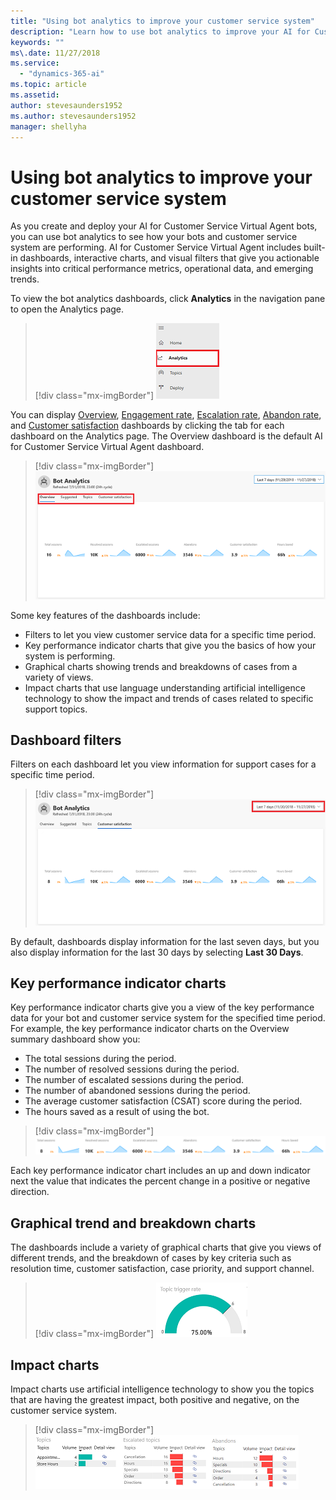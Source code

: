 ```yaml
---
title: "Using bot analytics to improve your customer service system"
description: "Learn how to use bot analytics to improve your AI for Customer Service Virtual Agent customer service system."
keywords: ""
ms\.date: 11/27/2018
ms.service:
  - "dynamics-365-ai"
ms.topic: article
ms.assetid: 
author: stevesaunders1952
ms.author: stevesaunders1952
manager: shellyha
---
```


# Using bot analytics to improve your customer service system

As you create and deploy your AI for Customer Service Virtual Agent bots, you can use bot analytics to see how your bots and customer service system are performing. AI for Customer Service Virtual Agent includes built-in dashboards, interactive charts, and visual filters that give you actionable insights into critical performance metrics, operational data, and emerging trends.

To view the bot analytics dashboards, click **Analytics** in the navigation pane to open the Analytics page.

   > [!div class="mx-imgBorder"]
   > ![Open Analytics page](media/analytics-1.png)

You can display [Overview](dashboard-overview.md), [Engagement rate](dashboard-engagement.md), [Escalation rate](dashboard-escalation.md), [Abandon rate](dashboard-abandon.md), and [Customer satisfaction](dashboard-csat.md) dashboards by clicking the tab for each dashboard on the Analytics page. The Overview dashboard is the default AI for Customer Service Virtual Agent dashboard.

   > [!div class="mx-imgBorder"]
   > ![Dashboard tabs](media/analytics-2.png)

Some key features of the dashboards include:

* Filters to let you view customer service data for a specific time period.
* Key performance indicator charts that give you the basics of how your system is performing.
* Graphical charts showing trends and breakdowns of cases from a variety of views.
* Impact charts that use language understanding artificial intelligence technology to show the impact and trends of cases related to specific support topics.

## Dashboard filters

Filters on each dashboard let you view information for support cases for a specific time period.

> [!div class="mx-imgBorder"]
> ![Dashboard filters](media/analytics-3.png)

By default, dashboards display information for the last seven days, but you also display information for the last 30 days by selecting **Last 30 Days**.

## Key performance indicator charts

Key performance indicator charts give you a view of the key performance data for your bot and customer service system for the specified time period. For example, the key performance indicator charts on the Overview summary dashboard show you:

* The total sessions during the period.
* The number of resolved sessions during the period.
* The number of escalated sessions during the period.
* The number of abandoned sessions during the period.
* The average customer satisfaction (CSAT) score during the period.
* The hours saved as a result of using the bot.

> [!div class="mx-imgBorder"]
> ![KPI summary charts](media/analytics-4.PNG)

Each key performance indicator chart includes an up and down indicator next the value that indicates the percent change in a positive or negative direction.

## Graphical trend and breakdown charts

The dashboards include a variety of graphical charts that give you views of different trends, and the breakdown of cases by key criteria such as resolution time, customer satisfaction, case priority, and support channel.

> [!div class="mx-imgBorder"]
> ![Graphical charts](media/analytics-5.PNG)

## Impact charts

Impact charts use artificial intelligence technology to show you the topics that are having the greatest impact, both positive and negative, on the customer service system.

> [!div class="mx-imgBorder"]
> ![Impact charts](media/analytics-6.PNG)